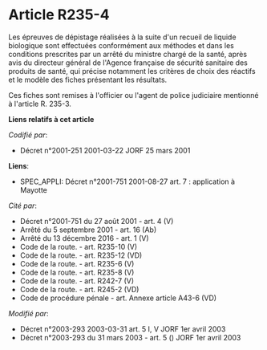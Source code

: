 # Article R235-4

Les épreuves de dépistage réalisées à la suite d'un recueil de liquide biologique sont effectuées conformément aux méthodes
et dans les conditions prescrites par un arrêté du ministre chargé de la santé, après avis du directeur général de l'Agence
française de sécurité sanitaire des produits de santé, qui précise notamment les critères de choix des réactifs et le modèle
des fiches présentant les résultats.

Ces fiches sont remises à l'officier ou l'agent de police judiciaire mentionné à l'article R. 235-3.

**Liens relatifs à cet article**

_Codifié par_:

  - Décret n°2001-251 2001-03-22 JORF 25 mars 2001

**Liens**:

  - SPEC_APPLI: Décret n°2001-751 2001-08-27 art. 7 : application à Mayotte

_Cité par_:

  - Décret n°2001-751 du 27 août 2001 - art. 4 (V)
  - Arrêté du 5 septembre 2001 - art. 16 (Ab)
  - Arrêté du 13 décembre 2016 - art. 1 (V)
  - Code de la route. - art. R235-10 (V)
  - Code de la route. - art. R235-12 (VD)
  - Code de la route. - art. R235-6 (V)
  - Code de la route. - art. R235-8 (V)
  - Code de la route. - art. R242-7 (V)
  - Code de la route. - art. R245-2 (VD)
  - Code de procédure pénale - art. Annexe article A43-6 (VD)

_Modifié par_:

  - Décret n°2003-293 2003-03-31 art. 5 I, V JORF 1er avril 2003
  - Décret n°2003-293 du 31 mars 2003 - art. 5 () JORF 1er avril 2003
